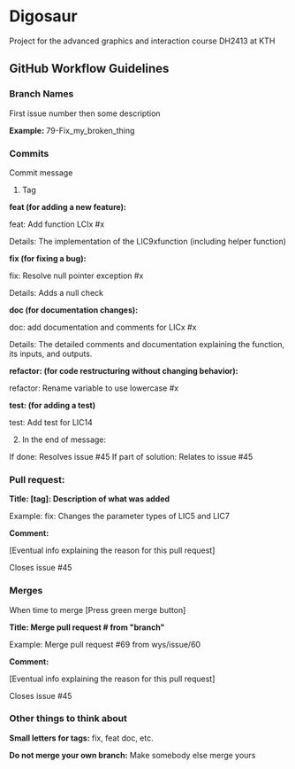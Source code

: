 # Digosaur

Project for the advanced graphics and interaction course DH2413 at KTH

## GitHub Workflow Guidelines

### Branch Names

First issue number then some description

**Example:**
79-Fix_my_broken_thing

### Commits

Commit message

1. Tag

**feat (for adding a new feature):**

feat: Add function LCIx #x

Details: The implementation of the LIC9xfunction (including helper function)

**fix (for fixing a bug):**

fix: Resolve null pointer exception #x

Details: Adds a null check

**doc (for documentation changes):**

doc: add documentation and comments for LICx #x

Details: The detailed comments and documentation explaining the function, its inputs, and outputs.

**refactor: (for code restructuring without changing behavior):**

refactor: Rename variable to use lowercase #x

**test: (for adding a test)**

test: Add test for LIC14

2. In the end of message:

If done: Resolves issue #45
If part of solution: Relates to issue #45

### Pull request:

**Title: [tag]: Description of what was added**

Example: fix: Changes the parameter types of LIC5 and LIC7

**Comment:**

[Eventual info explaining the reason for this pull request]

Closes issue #45

### Merges

When time to merge [Press green merge button]

**Title: Merge pull request # from "branch"**

Example: Merge pull request #69 from wys/issue/60

**Comment:**

[Eventual info explaining the reason for this pull request]

Closes issue #45

### Other things to think about

**Small letters for tags:** fix, feat doc, etc.

**Do not merge your own branch:** Make somebody else merge yours
